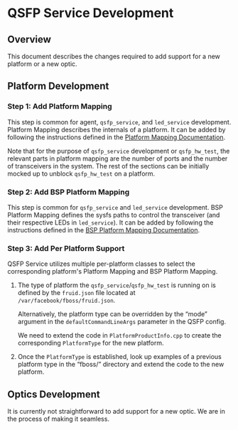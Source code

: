 # QSFP Service Development

## Overview

This document describes the changes required to add support for a new platform or a new optic.

## Platform Development

### Step 1: Add Platform Mapping

This step is common for agent, `qsfp_service`, and `led_service` development. Platform Mapping describes the internals of a platform. It can be added by following the instructions defined in the [Platform Mapping Documentation](https://facebook.github.io/fboss/docs/developing/platform_mapping/).

Note that for the purpose of `qsfp_service` development or `qsfp_hw_test`, the relevant parts in platform mapping are the number of ports and the number of transceivers in the system. The rest of the sections can be initially mocked up to unblock `qsfp_hw_test` on a platform.

### Step 2: Add BSP Platform Mapping

This step is common for `qsfp_service` and `led_service` development. BSP Platform Mapping defines the sysfs paths to control the transceiver (and their respective LEDs in `led_service`). It can be added by following the instructions defined in the [BSP Platform Mapping Documentation](https://facebook.github.io/fboss/docs/developing/bsp_platform_mapping/).

### Step 3: Add Per Platform Support

QSFP Service utilizes multiple per-platform classes to select the corresponding platform's Platform Mapping and BSP Platform Mapping.

1. The type of platform the `qsfp_service`/`qsfp_hw_test` is running on is defined by the `fruid.json` file located at `/var/facebook/fboss/fruid.json`.

   Alternatively, the platform type can be overridden by the “mode” argument in the `defaultCommandLineArgs` parameter in the QSFP config.

   We need to extend the code in `PlatformProductInfo.cpp` to create the corresponding `PlatformType` for the new platform.

2. Once the `PlatformType` is established, look up examples of a previous platform type in the “fboss/” directory and extend the code to the new platform.

## Optics Development

It is currently not straightforward to add support for a new optic. We are in the process of making it seamless.
